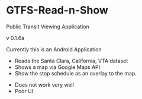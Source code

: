 GTFS-Read-n-Show
================

Public Transit Viewing Application

v 0.1.6a

Currently this is an Android Application

+ Reads the Santa Clara, California, VTA dataset
+ Shows a map via Google Maps API
+ Show the stop schedule as an overlay to the map.

- Does not work very well
- Poor UI